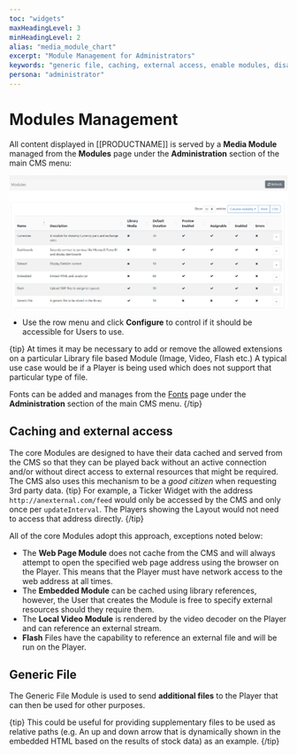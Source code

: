 ```yaml
---
toc: "widgets"
maxHeadingLevel: 3
minHeadingLevel: 2
alias: "media_module_chart"
excerpt: "Module Management for Administrators"
keywords: "generic file, caching, external access, enable modules, disable modules"
persona: "administrator"
---
```


# Modules Management

All content displayed in [[PRODUCTNAME]] is served by a **Media Module** managed from the **Modules** page under the **Administration** section of the main CMS menu:

![Modules Grid](img/v4_media_modules_grid.png)

- Use the row menu and click **Configure** to control if it should be accessible for Users to use.

{tip}
At times it may be necessary to add or remove the allowed extensions on a particular Library file based Module (Image, Video, Flash etc.) A typical use case would be if a Player is being used which does not support that particular type of file.

Fonts can be added and manages from the [Fonts](tour_cms_settings.html#content-fonts) page under the **Administration** section of the main CMS menu.
{/tip}

## Caching and external access

The core Modules are designed to have their data cached and served from the CMS so that they can be played back without an active connection and/or without direct access to external resources that might be required. The CMS also uses this mechanism to be a _good citizen_ when requesting 3rd party data.
{tip}
For example, a Ticker Widget with the address `http://anexternal.com/feed` would only be accessed by the CMS and only once per `updateInterval`. The Players showing the Layout would not need to access that address directly.
{/tip}

All of the core Modules adopt this approach, exceptions noted below:

- The **Web Page Module** does not cache from the CMS and will always attempt to open the specified web page address using the browser on the Player. This means that the Player must have network access to the web address at all times.
- The **Embedded Module** can be cached using library references, however, the User that creates the Module is free to specify external resources should they require them.
- The **Local Video Module** is rendered by the video decoder on the Player and can reference an external stream.
- **Flash** Files have the capability to reference an external file and will be run on the Player.

## Generic File

The Generic File Module is used to send **additional files** to the Player that can then be used for other purposes. 

{tip}
This could be useful for providing supplementary files to be used as relative paths (e.g. An up and down arrow that is dynamically shown in the embedded HTML based on the results of stock data) as an example.
{/tip}





